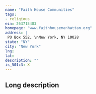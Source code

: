 ```yaml
---
name: "Faith House Communities"
tags:
- religious
ein: 263715483
homepage: "www.faithhousemanhattan.org"
address: |
 PO Box 552, \nNew York, NY 10028
state: "NY"
city: "New York"
lng: 
lat: 
description: ""
is_501c3: X
---
```


## Long description



